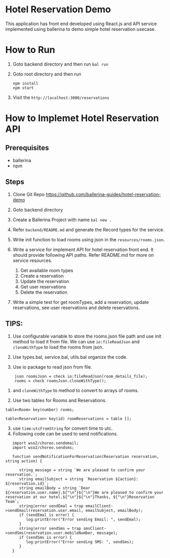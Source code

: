 # Hotel Reservation Demo

This application has front end developed using React.js and API service implemented using ballerina to demo simple hotel reservation usecase.

# How to Run 

1. Goto backend directory and then run `bal run`
2. Goto root directory and then run
   
   ```
   npm install
   npm start
   
   ```

3. Visit the `http://localhost:3000/reservations`


# How to Implemet Hotel Reservation API

## Prerequisites

* ballerina
* npm

## Steps

1) Clone Git Repo https://github.com/ballerina-guides/hotel-reservation-demo
2) Goto backend directory
3) Create a Ballerina Project with name `bal new .`
4) Refer `backend/README.md` and generate the Record types for the service.
5) Write init function to load rooms using json in the `resources/rooms.json`.
6) Write a service for implement API for hotel reservation front end. 
   It should provide following API paths. Refer README.md for more on service resources.

   1) Get available room types
   2) Create a reservation
   3) Update the reservation
   4) Get user reservations
   5) Delete the reservation

7) Write a simple test for get roomTypes, add a reservation, update reservations, see user reservations and delete reservations.


## TIPS: 
1) Use configurable variable to store the rooms.json file path and use init method to load it from file. 
   We can use `io:fileReadJson` and `cloneWithType` to load the rooms from json.

2) Use types.bal, service.bal, utils.bal organize the code.
3) Use io package to read json from file.

```
    json roomsJson = check io:fileReadJson(room_details_file);
    rooms = check roomsJson.cloneWithType();
```

1)  and `cloneWithType` to method to convert to arrays of rooms.
   
2)  Use two tables for Rooms and Reservations.
   
   ```
   table<Room> key(number) rooms;

   table<Reservation> key(id) roomReservations = table [];
   
   ```
   
3)  use `time:utcFromString` for convert time to utc.
4)  Following code can be used to send notifications.
   
```
   import wso2/choreo.sendemail;
   import wso2/choreo.sendsms;

   function sendNotificationForReservation(Reservation reservation, string action) {
      
      string message = string `We are pleased to confirm your reservation.`;
      string emailSubject = string `Reservation ${action}: ${reservation.id}`;
      string emailBody = string `Dear ${reservation.user.name},${"\n"}${"\n"}We are pleased to confirm your reservation at our hotel.${"\n"}${"\n"}Thanks, ${"\n"}Reservation Team`;
      string|error sendEmal = trap emailClient->sendEmail(reservation.user.email, emailSubject, emailBody);
      if (sendEmal is error) {
         log:printError("Error sending Email: ", sendEmal);
      }
      string|error sendSms = trap smsClient->sendSms(reservation.user.mobileNumber, message);
      if (sendSms is error) {
         log:printError("Error sending SMS: ", sendSms);
      }
   }

```
